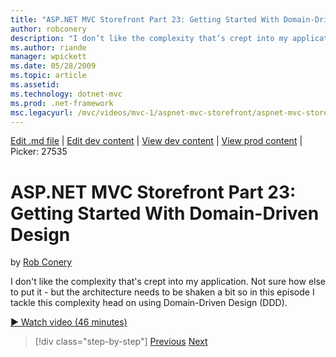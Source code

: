 ```yaml
---
title: "ASP.NET MVC Storefront Part 23: Getting Started With Domain-Driven Design | Microsoft Docs"
author: robconery
description: "I don’t like the complexity that’s crept into my application. Not sure how else to put it - but the architecture needs to be shaken a bit so in this episode..."
ms.author: riande
manager: wpickett
ms.date: 05/28/2009
ms.topic: article
ms.assetid: 
ms.technology: dotnet-mvc
ms.prod: .net-framework
msc.legacyurl: /mvc/videos/mvc-1/aspnet-mvc-storefront/aspnet-mvc-storefront-part-23-getting-started-with-domain-driven-design
---
```

[Edit .md file](C:\Projects\msc\dev\Msc.Www\Web.ASP\App_Data\github\mvc\videos\mvc-1\aspnet-mvc-storefront\aspnet-mvc-storefront-part-23-getting-started-with-domain-driven-design.md) | [Edit dev content](http://www.aspdev.net/umbraco#/content/content/edit/26744) | [View dev content](http://docs.aspdev.net/tutorials/mvc/videos/mvc-1/aspnet-mvc-storefront/aspnet-mvc-storefront-part-23-getting-started-with-domain-driven-design.html) | [View prod content](http://www.asp.net/mvc/videos/mvc-1/aspnet-mvc-storefront/aspnet-mvc-storefront-part-23-getting-started-with-domain-driven-design) | Picker: 27535

ASP.NET MVC Storefront Part 23: Getting Started With Domain-Driven Design
====================
by [Rob Conery](https://github.com/robconery)

I don't like the complexity that's crept into my application. Not sure how else to put it - but the architecture needs to be shaken a bit so in this episode I tackle this complexity head on using Domain-Driven Design (DDD).

[&#9654; Watch video (46 minutes)](https://channel9.msdn.com/Blogs/ASP-NET-Site-Videos/aspnet-mvc-storefront-part-23-getting-started-with-domain-driven-design)

>[!div class="step-by-step"] [Previous](aspnet-mvc-storefront-part-22-restructuring-rerouting-and-paypal.md) [Next](aspnet-mvc-storefront-part-24-finis.md)